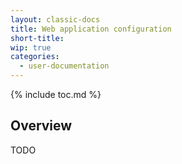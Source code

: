 ```yaml
---
layout: classic-docs
title: Web application configuration
short-title:
wip: true
categories:
  - user-documentation
---
```


{% include toc.md %}

## Overview

TODO
